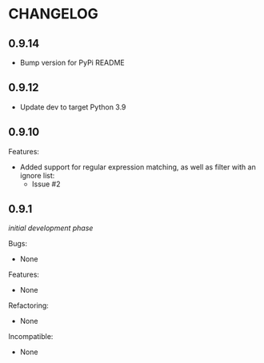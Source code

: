 # CHANGELOG

## 0.9.14

- Bump version for PyPi README


## 0.9.12

- Update dev to target Python 3.9


## 0.9.10

Features:

- Added support for regular expression matching, as well as filter with an
  ignore list:
    - Issue #2


## 0.9.1

*initial development phase*

Bugs:

- None


Features:

- None


Refactoring:

- None


Incompatible:

- None
